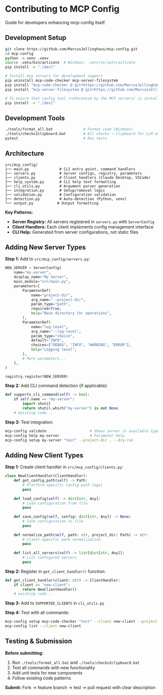# Contributing to MCP Config

Guide for developers enhancing mcp-config itself.

## Development Setup

```bash
git clone https://github.com/MarcusJellinghaus/mcp-config.git
cd mcp-config
python -m venv .venv
source .venv/bin/activate  # Windows: .venv\Scripts\activate
pip install -e ".[dev]"

# Install mcp servers for development support
pip uninstall mcp-code-checker mcp-server-filesystem  
pip install "mcp-code-checker @ git+https://github.com/MarcusJellinghaus/mcp-code-checker.git"
pip install "mcp-server-filesystem @ git+https://github.com/MarcusJellinghaus/mcp_server_filesystem.git"

# To ensure that config tool (referenced by the MCP servers) is installed editable
pip install -e ".[dev]"
```

## Development Tools

```bash
./tools/format_all.bat              # Format code (Windows)
./tools/checks2clipboard.bat        # All checks → clipboard for LLM analysis
pytest                              # Run tests
```

## Architecture

```
src/mcp_config/
├── main.py              # CLI entry point, command handlers
├── servers.py           # Server configs, registry, parameters
├── clients.py           # Client handlers (Claude Desktop, VSCode)
├── help_system.py       # CLI help text formatting
├── cli_utils.py         # Argument parser generation
├── integration.py       # Setup/removal logic
├── validation.py        # Configuration validation
├── detection.py         # Auto-detection (Python, venv)
└── output.py           # Output formatting
```

**Key Patterns:**
- **Server Registry:** All servers registered in `servers.py` with `ServerConfig`
- **Client Handlers:** Each client implements config management interface
- **CLI Help:** Generated from server configurations, not static files

## Adding New Server Types

**Step 1:** Add to `src/mcp_config/servers.py`:

```python
NEW_SERVER = ServerConfig(
    name="my-server",
    display_name="My Server", 
    main_module="src/main.py",
    parameters=[
        ParameterDef(
            name="project-dir",
            arg_name="--project-dir", 
            param_type="path",
            required=True,
            help="Base directory for operations",
        ),
        ParameterDef(
            name="log-level",
            arg_name="--log-level",
            param_type="choice", 
            default="INFO",
            choices=["DEBUG", "INFO", "WARNING", "ERROR"],
            help="Logging level",
        ),
        # More parameters...
    ],
)

registry.register(NEW_SERVER)
```

**Step 2:** Add CLI command detection (if applicable):

```python
def supports_cli_command(self) -> bool:
    if self.name == "my-server":
        import shutil
        return shutil.which("my-server") is not None
    # existing code...
```

**Step 3:** Test integration:

```bash
mcp-config validate                    # Shows server in available types
mcp-config help my-server              # Parameter help
mcp-config setup my-server "test" --project-dir . --dry-run
```

## Adding New Client Types

**Step 1:** Create client handler in `src/mcp_config/clients.py`:

```python
class NewClientHandler(ClientHandler):
    def get_config_path(self) -> Path:
        # Platform-specific config path logic
        pass
    
    def load_config(self) -> dict[str, Any]:
        # Load configuration from file
        pass
    
    def save_config(self, config: dict[str, Any]) -> None:
        # Save configuration to file  
        pass
    
    def normalize_path(self, path: str, project_dir: Path) -> str:
        # Client-specific path normalization
        pass
    
    def list_all_servers(self) -> list[dict[str, Any]]:
        # List configured servers
        pass
```

**Step 2:** Register in `get_client_handler()` function:

```python
def get_client_handler(client: str) -> ClientHandler:
    if client == "new-client":
        return NewClientHandler()
    # existing code...
```

**Step 3:** Add to `SUPPORTED_CLIENTS` in `cli_utils.py`

**Step 4:** Test with all commands:

```bash
mcp-config setup mcp-code-checker "test" --client new-client --project-dir . --dry-run
mcp-config list --client new-client
```

## Testing & Submission

**Before submitting:**
1. Run `./tools/format_all.bat` and `./tools/checks2clipboard.bat`
2. Test all commands with new functionality  
3. Add unit tests for new components
4. Follow existing code patterns

**Submit:** Fork → feature branch → test → pull request with clear description
